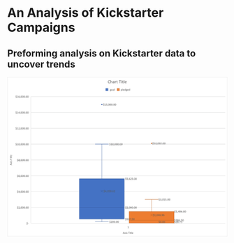 # An Analysis of Kickstarter Campaigns
Preforming analysis on Kickstarter data to uncover trends
---
![Descriptive Statistics Kickstarter Analysis](descriptive-statistics-kickstarter-analysis.png)
